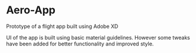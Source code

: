 # Aero-App
Prototype of a flight app built using Adobe XD

UI of the app is built using basic material guidelines.
However some tweaks have been added for better functionality and improved style.
